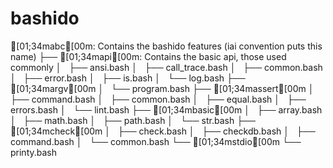 # bashido
[01;34mabc[00m: Contains the bashido features (iai convention puts this name)
├── [01;34mapi[00m: Contains the basic api, those used commonly
│   ├── ansi.bash
│   ├── call_trace.bash
│   ├── common.bash
│   ├── error.bash
│   ├── is.bash
│   └── log.bash
├── [01;34margv[00m
│   └── program.bash
├── [01;34massert[00m
│   ├── command.bash
│   ├── common.bash
│   ├── equal.bash
│   ├── errors.bash
│   └── lint.bash
├── [01;34mbasic[00m
│   ├── array.bash
│   ├── math.bash
│   ├── path.bash
│   └── str.bash
├── [01;34mcheck[00m
│   ├── check.bash
│   ├── checkdb.bash
│   ├── command.bash
│   └── common.bash
└── [01;34mstdio[00m
    └── printy.bash
